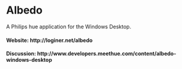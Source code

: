 # Albedo
A Philips hue application for the Windows Desktop.

<h4>Website: http://loginer.net/albedo</h4>
<h4>Discussion: http://www.developers.meethue.com/content/albedo-windows-desktop</h4>
